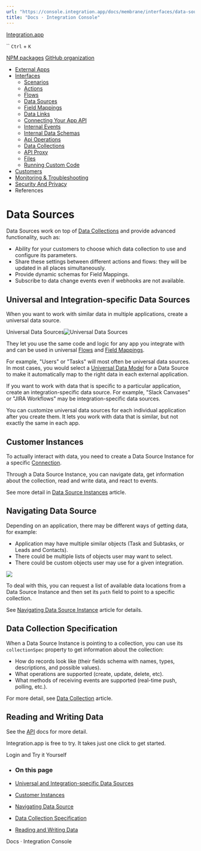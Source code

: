 ```yaml
---
url: "https://console.integration.app/docs/membrane/interfaces/data-sources"
title: "Docs · Integration Console"
---
```


[Integration.app](https://integration.app/)

`` `Ctrl` + `K`

[NPM packages](https://www.npmjs.com/~integration.app) [GitHub organization](https://github.com/integration-app)

- [External Apps](https://console.integration.app/docs/membrane/apps)
- [Interfaces](https://console.integration.app/docs/membrane/interfaces)
  - [Scenarios](https://console.integration.app/docs/membrane/interfaces/scenarios)
  - [Actions](https://console.integration.app/docs/membrane/interfaces/actions)
  - [Flows](https://console.integration.app/docs/membrane/interfaces/flows)
  - [Data Sources](https://console.integration.app/docs/membrane/interfaces/data-sources)
  - [Field Mappings](https://console.integration.app/docs/membrane/interfaces/field-mappings)
  - [Data Links](https://console.integration.app/docs/membrane/interfaces/data-links)
  - [Connecting Your App API](https://console.integration.app/docs/membrane/interfaces/internal-api)
  - [Internal Events](https://console.integration.app/docs/membrane/interfaces/internal-events)
  - [Internal Data Schemas](https://console.integration.app/docs/membrane/interfaces/internal-data-schemas)
  - [Api Operations](https://console.integration.app/docs/membrane/interfaces/api-operations)
  - [Data Collections](https://console.integration.app/docs/membrane/interfaces/data-collections)
  - [API Proxy](https://console.integration.app/docs/membrane/interfaces/api-proxy)
  - [Files](https://console.integration.app/docs/membrane/interfaces/files)
  - [Running Custom Code](https://console.integration.app/docs/membrane/interfaces/custom-code)
- [Customers](https://console.integration.app/docs/membrane/customers)
- [Monitoring & Troubleshooting](https://console.integration.app/docs/membrane/monitoring)
- [Security And Privacy](https://console.integration.app/docs/membrane/security-and-privacy)
- References

# Data Sources

Data Sources work on top of [Data Collections](https://console.integration.app/docs/membrane/interfaces/data-collections) and provide advanced functionality, such as:

- Ability for your customers to choose which data collection to use and configure its parameters.
- Share these settings between different actions and flows: they will be updated in all places simultaneously.
- Provide dynamic schemas for Field Mappings.
- Subscribe to data change events even if webhooks are not available.

## Universal and Integration-specific Data Sources

When you want to work with similar data in multiple applications, create a universal data source.

Universal Data Sources![Universal Data Sources](https://console.integration.app/images/docs/universal-data-sources.png)

They let you use the same code and logic for any app you integrate with and
can be used in universal [Flows](https://console.integration.app/docs/membrane/interfaces/flows) and [Field Mappings](https://console.integration.app/docs/membrane/interfaces/field-mappings).

For example, "Users" or "Tasks" will most often be universal data sources. In most cases, you would select
a [Universal Data Model](https://console.integration.app/docs/membrane/references/udm) for a Data Source to make it automatically
map to the right data in each external application.

If you want to work with data that is specific to a particular application, create an integration-specific data source.
For example, "Slack Canvases" or "JIRA Workflows" may be integration-specific data sources.

You can customize universal data sources for each individual application after you create them.
It lets you work with data that is similar, but not exactly the same in each app.

## Customer Instances

To actually interact with data, you need to create a Data Source Instance for a specific [Connection](https://console.integration.app/docs/membrane/apps/connections).

Through a Data Source Instance, you can navigate data, get information about the collection, read and write data, and react to events.

See more detail in [Data Source Instances](https://console.integration.app/docs/membrane/customers/data-source-instances) article.

## Navigating Data Source

Depending on an application, there may be different ways of getting data, for example:

- Application may have multiple similar objects (Task and Subtasks, or Leads and Contacts).
- There could be multiple lists of objects user may want to select.
- There could be custom objects user may use for a given integration.

![](https://console.integration.app/images/docs/data-source-data-collections.jpg)

To deal with this, you can request a list of available data locations from a Data Source Instance and
then set its `path` field to point to a specific collection.

See [Navigating Data Source Instance](https://console.integration.app/docs/membrane/customers/data-source-instances) article for details.

## Data Collection Specification

When a Data Source Instance is pointing to a collection, you can use its `collectionSpec` property to get information about the collection:

- How do records look like (their fields schema with names, types, descriptions, and possible values).
- What operations are supported (create, update, delete, etc).
- What methods of receiving events are supported (real-time push, polling, etc.).

For more detail, see [Data Collection](https://console.integration.app/docs/membrane/interfaces/data-collections) article.

## Reading and Writing Data

See the [API](https://console.integration.app/docs/membrane/customers/data-source-instances) docs for more detail.

Integration.app is free to try. It takes just one click to get started.

Login and Try it Yourself

- ### On this page

- [Universal and Integration-specific Data Sources](https://console.integration.app/docs/membrane/interfaces/data-sources#universal-and-integration-specific-data-sources)
- [Customer Instances](https://console.integration.app/docs/membrane/interfaces/data-sources#customer-instances)
- [Navigating Data Source](https://console.integration.app/docs/membrane/interfaces/data-sources#navigating-data-source)
- [Data Collection Specification](https://console.integration.app/docs/membrane/interfaces/data-sources#data-collection-specification)
- [Reading and Writing Data](https://console.integration.app/docs/membrane/interfaces/data-sources#reading-and-writing-data)

Docs · Integration Console